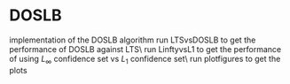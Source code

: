 # DOSLB
implementation of the DOSLB algorithm
run LTSvsDOSLB to get the performance of DOSLB against LTS\\
run LinftyvsL1 to get the performance of using $L_\infty$ confidence set vs $L_1$ confidence set\\
run plotfigures to get the plots

